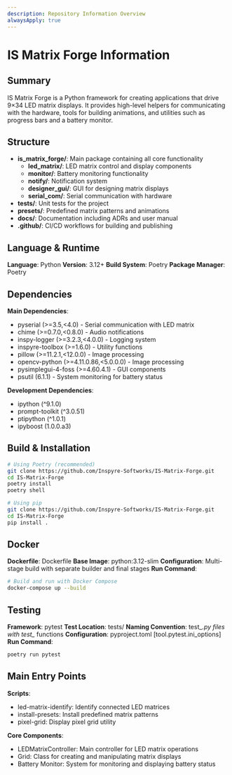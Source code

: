 ```yaml
---
description: Repository Information Overview
alwaysApply: true
---
```


# IS Matrix Forge Information

## Summary
IS Matrix Forge is a Python framework for creating applications that drive 9×34 LED matrix displays. It provides high-level helpers for communicating with the hardware, tools for building animations, and utilities such as progress bars and a battery monitor.

## Structure
- **is_matrix_forge/**: Main package containing all core functionality
  - **led_matrix/**: LED matrix control and display components
  - **monitor/**: Battery monitoring functionality
  - **notify/**: Notification system
  - **designer_gui/**: GUI for designing matrix displays
  - **serial_com/**: Serial communication with hardware
- **tests/**: Unit tests for the project
- **presets/**: Predefined matrix patterns and animations
- **docs/**: Documentation including ADRs and user manual
- **.github/**: CI/CD workflows for building and publishing

## Language & Runtime
**Language**: Python
**Version**: 3.12+
**Build System**: Poetry
**Package Manager**: Poetry

## Dependencies
**Main Dependencies**:
- pyserial (>=3.5,<4.0) - Serial communication with LED matrix
- chime (>=0.7.0,<0.8.0) - Audio notifications
- inspy-logger (>=3.2.3,<4.0.0) - Logging system
- inspyre-toolbox (>=1.6.0) - Utility functions
- pillow (>=11.2.1,<12.0.0) - Image processing
- opencv-python (>=4.11.0.86,<5.0.0.0) - Image processing
- pysimplegui-4-foss (>=4.60.4.1) - GUI components
- psutil (6.1.1) - System monitoring for battery status

**Development Dependencies**:
- ipython (^9.1.0)
- prompt-toolkit (^3.0.51)
- ptipython (^1.0.1)
- ipyboost (1.0.0.a3)

## Build & Installation
```bash
# Using Poetry (recommended)
git clone https://github.com/Inspyre-Softworks/IS-Matrix-Forge.git
cd IS-Matrix-Forge
poetry install
poetry shell

# Using pip
git clone https://github.com/Inspyre-Softworks/IS-Matrix-Forge.git
cd IS-Matrix-Forge
pip install .
```

## Docker
**Dockerfile**: Dockerfile
**Base Image**: python:3.12-slim
**Configuration**: Multi-stage build with separate builder and final stages
**Run Command**:
```bash
# Build and run with Docker Compose
docker-compose up --build
```

## Testing
**Framework**: pytest
**Test Location**: tests/
**Naming Convention**: test_*.py files with test_* functions
**Configuration**: pyproject.toml [tool.pytest.ini_options]
**Run Command**:
```bash
poetry run pytest
```

## Main Entry Points
**Scripts**:
- led-matrix-identify: Identify connected LED matrices
- install-presets: Install predefined matrix patterns
- pixel-grid: Display pixel grid utility

**Core Components**:
- LEDMatrixController: Main controller for LED matrix operations
- Grid: Class for creating and manipulating matrix displays
- Battery Monitor: System for monitoring and displaying battery status